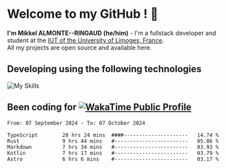# Welcome to my GitHub ! 🌃

**I'm Mikkel ALMONTE--RINGAUD (he/him)** - I'm a fullstack developer and student at the [IUT of the University of Limoges, France](https://iut.unilim.fr). \
All my projects are open source and available here.

## Developing using the following technologies

![My Skills](https://skillicons.dev/icons?i=dart,solidjs,pnpm,nodejs,ts,js,vercel,netlify,html,css,rust,astro,git,vue,md,electron,figma,github,bash,bun,cloudflare,py,tailwind,nginx,npm,tauri,vite,zig,yarn,windicss&theme=dark)

## Been coding for [![WakaTime Public Profile](https://wakatime.com/badge/user/0839e595-e07a-435c-8d59-ed95f2a3d6dd.svg?style=flat-square)](https://wakatime.com/@0839e595-e07a-435c-8d59-ed95f2a3d6dd)

<!--START_SECTION:waka-->

```plain
From: 07 September 2024 - To: 07 October 2024

TypeScript        28 hrs 24 mins  ####---------------------   14.74 %
Rust              9 hrs 44 mins   #------------------------   05.06 %
Markdown          7 hrs 34 mins   #------------------------   03.93 %
Kotlin            7 hrs 17 mins   #------------------------   03.79 %
Astro             6 hrs 6 mins    #------------------------   03.17 %
```

<!--END_SECTION:waka-->
